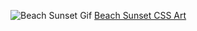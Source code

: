 ![Beach Sunset Gif](gif/beach-sunset-jdwjdwjdw.gif)
[Beach Sunset CSS Art](https://github.com/jdwjdwjdw/beach-sunset-css-art)